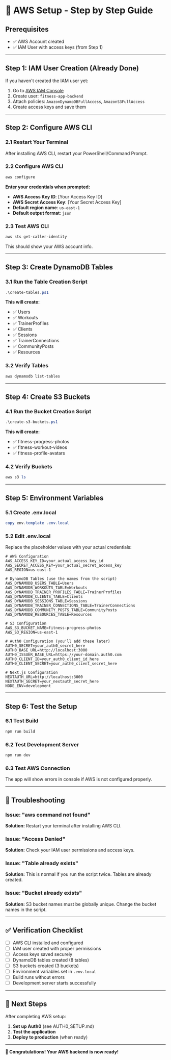 # 🚀 **AWS Setup - Step by Step Guide**

## **Prerequisites**
- ✅ AWS Account created
- ✅ IAM User with access keys (from Step 1)

---

## **Step 1: IAM User Creation (Already Done)**

If you haven't created the IAM user yet:
1. Go to [AWS IAM Console](https://console.aws.amazon.com/iam/)
2. Create user: `fitness-app-backend`
3. Attach policies: `AmazonDynamoDBFullAccess`, `AmazonS3FullAccess`
4. Create access keys and save them

---

## **Step 2: Configure AWS CLI**

### **2.1 Restart Your Terminal**
After installing AWS CLI, restart your PowerShell/Command Prompt.

### **2.2 Configure AWS CLI**
```powershell
aws configure
```

**Enter your credentials when prompted:**
- **AWS Access Key ID**: [Your Access Key ID]
- **AWS Secret Access Key**: [Your Secret Access Key]  
- **Default region name**: `us-east-1`
- **Default output format**: `json`

### **2.3 Test AWS CLI**
```powershell
aws sts get-caller-identity
```
This should show your AWS account info.

---

## **Step 3: Create DynamoDB Tables**

### **3.1 Run the Table Creation Script**
```powershell
.\create-tables.ps1
```

**This will create:**
- ✅ Users
- ✅ Workouts  
- ✅ TrainerProfiles
- ✅ Clients
- ✅ Sessions
- ✅ TrainerConnections
- ✅ CommunityPosts
- ✅ Resources

### **3.2 Verify Tables**
```powershell
aws dynamodb list-tables
```

---

## **Step 4: Create S3 Buckets**

### **4.1 Run the Bucket Creation Script**
```powershell
.\create-s3-buckets.ps1
```

**This will create:**
- ✅ fitness-progress-photos
- ✅ fitness-workout-videos
- ✅ fitness-profile-avatars

### **4.2 Verify Buckets**
```powershell
aws s3 ls
```

---

## **Step 5: Environment Variables**

### **5.1 Create .env.local**
```powershell
copy env.template .env.local
```

### **5.2 Edit .env.local**
Replace the placeholder values with your actual credentials:

```env
# AWS Configuration
AWS_ACCESS_KEY_ID=your_actual_access_key_id
AWS_SECRET_ACCESS_KEY=your_actual_secret_access_key
AWS_REGION=us-east-1

# DynamoDB Tables (use the names from the script)
AWS_DYNAMODB_USERS_TABLE=Users
AWS_DYNAMODB_WORKOUTS_TABLE=Workouts
AWS_DYNAMODB_TRAINER_PROFILES_TABLE=TrainerProfiles
AWS_DYNAMODB_CLIENTS_TABLE=Clients
AWS_DYNAMODB_SESSIONS_TABLE=Sessions
AWS_DYNAMODB_TRAINER_CONNECTIONS_TABLE=TrainerConnections
AWS_DYNAMODB_COMMUNITY_POSTS_TABLE=CommunityPosts
AWS_DYNAMODB_RESOURCES_TABLE=Resources

# S3 Configuration
AWS_S3_BUCKET_NAME=fitness-progress-photos
AWS_S3_REGION=us-east-1

# Auth0 Configuration (you'll add these later)
AUTH0_SECRET=your_auth0_secret_here
AUTH0_BASE_URL=http://localhost:3000
AUTH0_ISSUER_BASE_URL=https://your-domain.auth0.com
AUTH0_CLIENT_ID=your_auth0_client_id_here
AUTH0_CLIENT_SECRET=your_auth0_client_secret_here

# Next.js Configuration
NEXTAUTH_URL=http://localhost:3000
NEXTAUTH_SECRET=your_nextauth_secret_here
NODE_ENV=development
```

---

## **Step 6: Test the Setup**

### **6.1 Test Build**
```powershell
npm run build
```

### **6.2 Test Development Server**
```powershell
npm run dev
```

### **6.3 Test AWS Connection**
The app will show errors in console if AWS is not configured properly.

---

## **🔧 Troubleshooting**

### **Issue: "aws command not found"**
**Solution:** Restart your terminal after installing AWS CLI.

### **Issue: "Access Denied"**
**Solution:** Check your IAM user permissions and access keys.

### **Issue: "Table already exists"**
**Solution:** This is normal if you run the script twice. Tables are already created.

### **Issue: "Bucket already exists"**
**Solution:** S3 bucket names must be globally unique. Change the bucket names in the script.

---

## **✅ Verification Checklist**

- [ ] AWS CLI installed and configured
- [ ] IAM user created with proper permissions
- [ ] Access keys saved securely
- [ ] DynamoDB tables created (8 tables)
- [ ] S3 buckets created (3 buckets)
- [ ] Environment variables set in `.env.local`
- [ ] Build runs without errors
- [ ] Development server starts successfully

---

## **🎯 Next Steps**

After completing AWS setup:
1. **Set up Auth0** (see AUTH0_SETUP.md)
2. **Test the application**
3. **Deploy to production** (when ready)

---

**🎉 Congratulations! Your AWS backend is now ready!** 